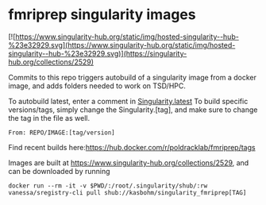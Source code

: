 # fmriprep singularity images

[![https://www.singularity-hub.org/static/img/hosted-singularity--hub-%23e32929.svg](https://www.singularity-hub.org/static/img/hosted-singularity--hub-%23e32929.svg)](https://singularity-hub.org/collections/2529)

Commits to this repo triggers autobuild of a singularity image from a docker image, and adds folders needed to work on TSD/HPC.

To autobuild latest, enter a comment in [Singularity.latest](Singularity.latest)
To build specific versions/tags, simply change the Singularity.[tag], and make sure to change the tag in the file as well.

``` 
From: REPO/IMAGE:[tag/version]
```

Find recent builds here:https://hub.docker.com/r/poldracklab/fmriprep/tags

Images are built at https://www.singularity-hub.org/collections/2529, and can be downloaded by running
```
docker run --rm -it -v $PWD/:/root/.singularity/shub/:rw vanessa/sregistry-cli pull shub://kasbohm/singularity_fmriprep[TAG]

```

